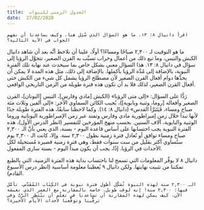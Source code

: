 ```yaml
---
title:  الجدول الزمني للنبوات
date:  27/02/2020
---
```


`اقرأ دانيال ٨: ١٣. ما هو السؤال الذي سُئِل هنا، وكيف يساعدنا أن نفهم الجواب في الآية التالية؟`

ما هو التوقيت لـ ٢,٣٠٠ صباحًا ومساءًا؟ أولًا، علينا أن نلاحظ أنَّه بعد أن شاهد دانيال الكبش والتيس، وما تبع ذلك من أعمال وخراب تسبَّب به القرن الصغير، تتحوَّل الرؤيا إلى سؤال في دانيال ٨: ١٣. هذا السؤال معني بشكل خاص بما سيحدث عند نهاية تلك الفترة النبوية، بالإضافة إلى مُدَّة الرؤيا بأكملها. بالإضافة إلى ذلك، مثل هذه المدة لا يمكن أن يحدَّها دوام أفعال القرن الصغير لأن مصطلح الرؤيا يشمل كل شيء من الكبش حتى أفعال القرن الصغير، لذلك فلا بد أن تكون هذه فترة طويلة من الزمن التاريخي الواقعي.

رَدًّا على السؤال: «إلى متى الرؤيا» (الكبش [مادي وفارس]، التيس [اليونان]، القرن الصغير وأفعاله [روما، وثنية وبابوية])، يُجيب الكائن السماوي الآخر: «إلى ألفين وثلاث مئة صباح ومساء، فَيَتَبَرَّأ القدس» (دانيال ٨: ١٤). وكما لاحظنا سابقًا، هذه الفترة طويلة جدًا لأنها تبدأ خلال زمن إمبراطورية مادي وفارس وتمتد عبر زمن الإمبراطورية اليونانية وروما الوثنية والبابوية، آلاف السنين. بحسب منهج المؤرخين للتفسير (انظر الدرس الأول)، هذه الفترة النبوية يجب احتسابها على أساس قاعدة اليوم - بسنة، الذي يعني بأنَّ الـ ٢,٣٠٠ صباح ومساء توافق أو تُعادل فترة زمنية بطول ٢,٣٠٠ سنة. وإلا، كانت الـ ٢,٣٠٠ يوم ستُساوي أكثر بقليل من ست سنوات فقط، وهي فترة زمنية قصيرة مُستحيلة لكل الأحداث في الرؤيا. إذًا، يجب أن يكون مبدأ اليوم - بسنة ساري المفعول.

دانيال ٨ لا يوفِّر المعلومات التي تسمح لنا باحتساب بداية هذه الفترة الزمنية، التي بالطبع تمكننا من تثبيت نهايتها. ولكن دانيال ٩ يُعطينا معلومة أساسية (انظر درس الأسبوع القادم).

`الـ ٢,٣٠٠ سنة لهذه النبوة تُشكِّل أطول فترة نبوية في الكِتَاب المُقَدَّس. تأمَّل فيها: ٢,٣٠٠ سنة! إنه لوقت طويل، خاصة بالمقارنة مع العمر الذي نعيشه الآن. كيف يمكن لهذه المقارنة أن تساعدنا في تعلّم أن ننْتَظِرِ الرَّبَّ وفي ترقُّبنا وتوقُّعنا لأحداث الأيام الأخيرة؟`